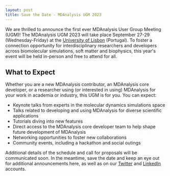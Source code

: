```yaml
---
layout: post
title: Save the Date - MDAnalysis UGM 2023
---
```


We are thrilled to announce the first ever MDAnalysis User Group Meeting (UGM)! The MDAnalysis UGM 2023 will take place September 27-29 (Wednesday-Friday) at the [University of Lisbon][uniL] (Portugal). To foster a connection opportunity for interdisciplinary researchers and developers across biomolecular simulations, soft matter and biophysics, this year's event will be held in-person and free to attend for all.

## What to Expect
Whether you are a new MDAnalysis contributor, an MDAnalysis core developer, or a researcher using (or interested in using) MDAnalysis for your work in academia or industry, this UGM is for you. You can expect:
* Keynote talks from experts in the molecular dynamics simulations space
* Talks related to developing and using MDAnalysis for diverse scientific applications
* Tutorials diving into new features
* Direct access to the MDAnalysis core developer team to help shape future development of MDAnalysis
* Networking opportunities to foster new collaborations
* Community events, including a hackathon and social outings

Additional details of the schedule and call for proposals will be communicated soon. In the meantime, save the date and keep an eye out for additional announcements here, as well as on our [Twitter][twitter] and [LinkedIn][linkedin] accounts.

[uniL]: https://goo.gl/maps/BSbir2yi7QhmJ6BY6
[twitter]: https://twitter.com/mdanalysis
[linkedin]: https://www.linkedin.com/company/mdanalysis/